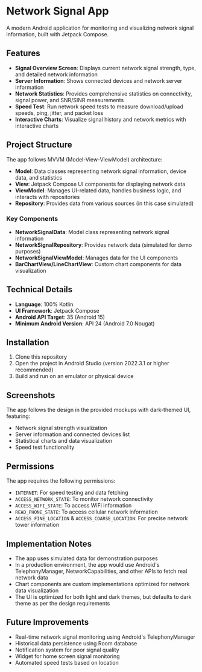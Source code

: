 # Network Signal App

A modern Android application for monitoring and visualizing network signal information, built with Jetpack Compose.

## Features

- **Signal Overview Screen**: Displays current network signal strength, type, and detailed network information
- **Server Information**: Shows connected devices and network server information
- **Network Statistics**: Provides comprehensive statistics on connectivity, signal power, and SNR/SINR measurements
- **Speed Test**: Run network speed tests to measure download/upload speeds, ping, jitter, and packet loss
- **Interactive Charts**: Visualize signal history and network metrics with interactive charts

## Project Structure

The app follows MVVM (Model-View-ViewModel) architecture:

- **Model**: Data classes representing network signal information, device data, and statistics
- **View**: Jetpack Compose UI components for displaying network data
- **ViewModel**: Manages UI-related data, handles business logic, and interacts with repositories
- **Repository**: Provides data from various sources (in this case simulated)

### Key Components

- **NetworkSignalData**: Model class representing network signal information
- **NetworkSignalRepository**: Provides network data (simulated for demo purposes)
- **NetworkSignalViewModel**: Manages data for the UI components
- **BarChartView/LineChartView**: Custom chart components for data visualization

## Technical Details

- **Language**: 100% Kotlin
- **UI Framework**: Jetpack Compose
- **Android API Target**: 35 (Android 15)
- **Minimum Android Version**: API 24 (Android 7.0 Nougat)

## Installation

1. Clone this repository
2. Open the project in Android Studio (version 2022.3.1 or higher recommended)
3. Build and run on an emulator or physical device

## Screenshots

The app follows the design in the provided mockups with dark-themed UI, featuring:

- Network signal strength visualization
- Server information and connected devices list
- Statistical charts and data visualization
- Speed test functionality

## Permissions

The app requires the following permissions:
- `INTERNET`: For speed testing and data fetching
- `ACCESS_NETWORK_STATE`: To monitor network connectivity
- `ACCESS_WIFI_STATE`: To access WiFi information
- `READ_PHONE_STATE`: To access cellular network information
- `ACCESS_FINE_LOCATION` & `ACCESS_COARSE_LOCATION`: For precise network tower information

## Implementation Notes

- The app uses simulated data for demonstration purposes
- In a production environment, the app would use Android's TelephonyManager, NetworkCapabilities, and other APIs to fetch real network data
- Chart components are custom implementations optimized for network data visualization
- The UI is optimized for both light and dark themes, but defaults to dark theme as per the design requirements

## Future Improvements

- Real-time network signal monitoring using Android's TelephonyManager
- Historical data persistence using Room database
- Notification system for poor signal quality
- Widget for home screen signal monitoring
- Automated speed tests based on location
